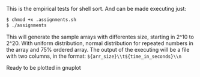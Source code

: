 This is the empirical tests for shell sort. And can be made executing just:

```bash
$ chmod +x .assignments.sh
$ ./assignments
```

This will generate the sample arrays with differentes size, starting in 2^10 to 2^20. With uniform distribution, normal distribution for 
repeated numbers in the array and 75% ordered array. 
The output of the executing will be a file with two columns, in the format:
`${arr_size}\\t${time_in_seconds}\\n`

Ready to be plotted in gnuplot

